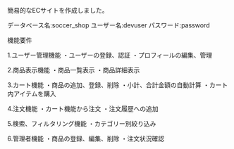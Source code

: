 簡易的なECサイトを作成しました。

データベース名:soccer_shop
ユーザー名:devuser
パスワード:password

機能要件 

1.ユーザー管理機能 
・ユーザーの登録、認証 
・プロフィールの編集、管理 

2.商品表示機能 
・商品一覧表示 
・商品詳細表示 

3.カート機能 
・商品の追加、登録、削除 
・小計、合計金額の自動計算 
・カート内アイテムを購入 

4.注文機能
・カート機能から注文
・注文履歴への追加

5.検索、フィルタリング機能 
・カテゴリー別絞り込み 

6.管理者機能 
・商品の登録、編集、削除 
・注文状況確認
